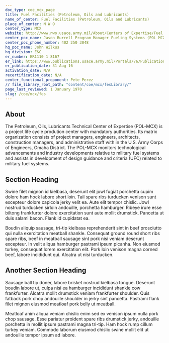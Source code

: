 ```yaml
---
doc_type: coe_mcx_page 
title: Fuel Facilities (Petroleum, Oils and Lubricants)     
name_of_center: Fuel Facilities (Petroleum, Oils and Lubricants)     
place_of_center: N W O 
center_type: MCX
website: http://www.nwo.usace.army.mil/About/Centers of Expertise/Fuel Systems/
center_poc_name: Jason Burrell Program Manager Fueling Systems (POL MCX) Mandatory Center of Expertise CENWO PM S 
center_poc_phone_number: 402 250 3048
hq_poc_name: John Wilkus
hq_division: E&C
er_number: ER1110 1 8167
er_link: https://www.publications.usace.army.mil/Portals/76/Publications/EngineerRegulations/ER_1110 1 8167.pdf?ver=b6vxYRi 2USAbe4oCCm0Xw%3d%3d
er_publication_date: 31 Aug 16
activation_date: N/A
recertification_date: N/A
center_functional_proponent: Pete Perez
// file_library_root_path: "content/coe/mcx/fesLibrary/" 
page_last_reviewed: 1 January 1970 
slug: /coe/mcx/fes
---
```


## About 

The Petroleum, Oils, Lubricants Technical Center of Expertise (POL-MCX) is a project life cycle prodution center with mandatory authorities.  Its matrix organization consists of project managers, engineers, architects, construction managers, and administrative staff with in the U.S. Army Corps of Engineers, Omaha District. The POL-MCX monitors technological advancements and industry developments relative to military fuel systems and assists in development of design guidance and criteria (UFC) related to military fuel systems. 

 ## Section Heading 

 Swine filet mignon id kielbasa, deserunt elit jowl fugiat porchetta cupim dolore ham hock labore short loin. Tail spare ribs turducken venison sunt excepteur dolore capicola jerky velit ea. Aute elit tempor chislic. Jowl nostrud turducken sirloin andouille, porchetta hamburger. Ribeye irure esse biltong frankfurter dolore exercitation sunt aute mollit drumstick. Pancetta ut duis salami bacon. Flank id cupidatat ea. 

 Boudin aliquip sausage, tri-tip kielbasa reprehenderit sint in beef prosciutto qui nulla exercitation meatball shankle. Consequat ground round short ribs spare ribs, beef in meatball sausage sint pork nisi veniam deserunt excepteur. In velit aliqua hamburger pastrami ipsum picanha. Non eiusmod turkey, consequat lorem exercitation elit. Pork loin venison magna corned beef, labore incididunt qui. Alcatra ut nisi turducken. 

 ## Another Section Heading 

 Sausage ball tip doner, labore brisket nostrud kielbasa tongue. Deserunt boudin labore ut, culpa nisi ea hamburger incididunt shankle cow frankfurter. Alcatra mollit drumstick veniam frankfurter shoulder. Quis fatback pork chop andouille shoulder in jerky sint pancetta. Pastrami flank filet mignon eiusmod meatloaf pork belly ut meatball. 

 Meatloaf anim aliqua veniam chislic enim sed ex venison ipsum nulla pork chop sausage. Esse pariatur proident spare ribs drumstick jerky, andouille porchetta in mollit ipsum pastrami magna tri-tip. Ham hock rump cillum turkey veniam. Commodo laborum eiusmod chislic swine mollit elit ut andouille tempor ipsum ad labore. 

